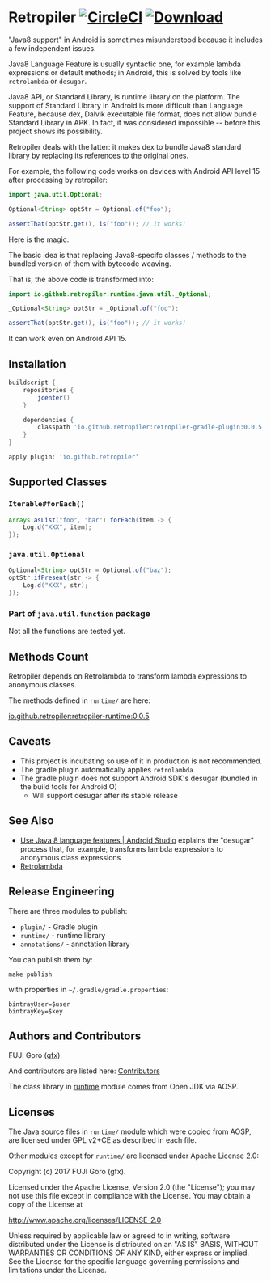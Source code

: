 # Retropiler [![CircleCI](https://circleci.com/gh/retropiler/retropiler.svg?style=svg)](https://circleci.com/gh/retropiler/retropiler) [ ![Download](https://api.bintray.com/packages/retropiler/maven/retropiler-gradle-plugin/images/download.svg) ](https://bintray.com/retropiler/maven/retropiler-gradle-plugin/_latestVersion)

"Java8 support" in Android is sometimes misunderstood because it includes a few independent issues.

Java8 Language Feature is usually syntactic one, for example lambda expressions or default methods; in Android, this is solved by tools like `retrolambda` or `desugar`.

Java8 API, or Standard Library, is runtime library on the platform. The support of Standard Library in Android is more difficult than Language Feature, because dex, Dalvik executable file format, does not allow bundle Standard Library in APK. In fact, it was considered impossible -- before this project shows its possibility.

Retropiler deals with the latter: it makes dex to bundle Java8 standard library by replacing
its references to the original ones.

For example, the following code works on devices with Android API level 15 after processing by retropiler:

```java
import java.util.Optional;

Optional<String> optStr = Optional.of("foo");

assertThat(optStr.get(), is("foo")); // it works!
```

Here is the magic.

The basic idea is that replacing Java8-specifc classes / methods to the bundled version of them
with bytecode weaving.

That is, the above code is transformed into:

```java
import io.github.retropiler.runtime.java.util._Optional;

_Optional<String> optStr = _Optional.of("foo");

assertThat(optStr.get(), is("foo")); // it works!
```

It can work even on Android API 15.

## Installation

```groovy:build.gradle
buildscript {
    repositories {
        jcenter()
    }

    dependencies {
        classpath 'io.github.retropiler:retropiler-gradle-plugin:0.0.5'
    }
}

apply plugin: 'io.github.retropiler'
```

## Supported Classes

### `Iterable#forEach()`

```java
Arrays.asList("foo", "bar").forEach(item -> {
    Log.d("XXX", item);
});
```

### `java.util.Optional`

```java
Optional<String> optStr = Optional.of("baz");
optStr.ifPresent(str -> {
    Log.d("XXX", str);
});
```

### Part of `java.util.function` package

Not all the functions are tested yet.

## Methods Count

Retropiler depends on Retrolambda to transform lambda expressions to anonymous classes.

The methods defined in `runtime/` are here:

[io.github.retropiler:retropiler-runtime:0.0.5](http://www.methodscount.com/?lib=io.github.retropiler%3Aretropiler-runtime%3A0.0.5)

## Caveats

* This project is incubating so use of it in production is not recommended.
* The gradle plugin automatically applies `retrolambda`
* The gradle plugin does not support Android SDK's desugar (bundled in the build tools for Android O)
  * Will support desugar after its stable release

## See Also

* [Use Java 8 language features \| Android Studio](https://developer.android.com/studio/preview/features/java8-support.html) explains the "desugar" process that, for example, transforms lambda expressions to anonymous class expressions
* [Retrolambda](https://github.com/orfjackal/retrolambda)

## Release Engineering

There are three modules to publish:

* `plugin/` - Gradle plugin
* `runtime/` - runtime library
* `annotations/` - annotation library

You can publish them by:

```shell
make publish
```

with properties in `~/.gradle/gradle.properties`:

```gradle.properties
bintrayUser=$user
bintrayKey=$key
```

## Authors and Contributors

FUJI Goro ([gfx](https://github.com/gfx)).

And contributors are listed here: [Contributors](https://github.com/retropiler/retropiler/graphs/contributors)

The class library in [runtime](https://github.com/retropiler/retropiler/tree/master/runtime) module comes from Open JDK via AOSP.

## Licenses

The Java source files in `runtime/` module which were copied from AOSP, are licensed under GPL v2+CE as described in each file.

Other modules except for `runtime/` are licensed under Apache License 2.0:

Copyright (c) 2017 FUJI Goro (gfx).

Licensed under the Apache License, Version 2.0 (the "License");
you may not use this file except in compliance with the License.
You may obtain a copy of the License at

http://www.apache.org/licenses/LICENSE-2.0

Unless required by applicable law or agreed to in writing, software
distributed under the License is distributed on an "AS IS" BASIS,
WITHOUT WARRANTIES OR CONDITIONS OF ANY KIND, either express or implied.
See the License for the specific language governing permissions and
limitations under the License.
